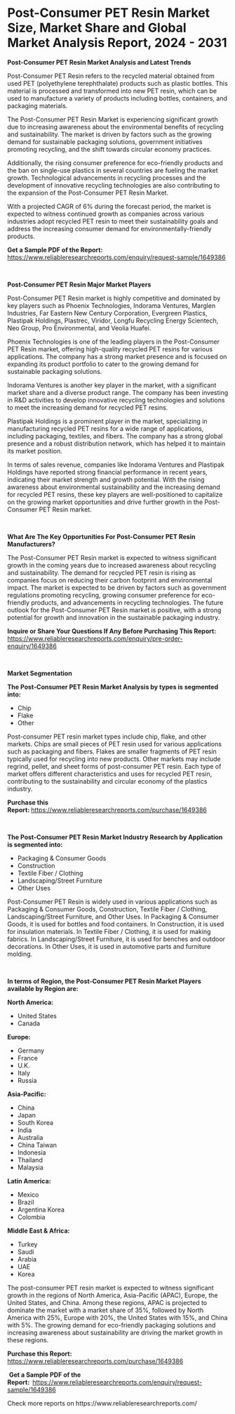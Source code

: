<p><h1>Post-Consumer PET Resin Market Size, Market Share and Global Market Analysis Report, 2024 - 2031</h1></p><p><strong>Post-Consumer PET Resin Market Analysis and Latest Trends</strong></p>
<p><p>Post-Consumer PET Resin refers to the recycled material obtained from used PET (polyethylene terephthalate) products such as plastic bottles. This material is processed and transformed into new PET resin, which can be used to manufacture a variety of products including bottles, containers, and packaging materials. </p><p>The Post-Consumer PET Resin Market is experiencing significant growth due to increasing awareness about the environmental benefits of recycling and sustainability. The market is driven by factors such as the growing demand for sustainable packaging solutions, government initiatives promoting recycling, and the shift towards circular economy practices. </p><p>Additionally, the rising consumer preference for eco-friendly products and the ban on single-use plastics in several countries are fueling the market growth. Technological advancements in recycling processes and the development of innovative recycling technologies are also contributing to the expansion of the Post-Consumer PET Resin Market.</p><p>With a projected CAGR of 6% during the forecast period, the market is expected to witness continued growth as companies across various industries adopt recycled PET resin to meet their sustainability goals and address the increasing consumer demand for environmentally-friendly products.</p></p>
<p><strong>Get a Sample PDF of the Report:&nbsp;</strong> <a href="https://www.reliableresearchreports.com/enquiry/request-sample/1649386">https://www.reliableresearchreports.com/enquiry/request-sample/1649386</a></p>
<p>&nbsp;</p>
<p><strong>Post-Consumer PET Resin Major Market Players</strong></p>
<p><p>Post-Consumer PET Resin market is highly competitive and dominated by key players such as Phoenix Technologies, Indorama Ventures, Marglen Industries, Far Eastern New Century Corporation, Evergreen Plastics, Plastipak Holdings, Plastrec, Viridor, Longfu Recycling Energy Scientech, Neo Group, Pro Environmental, and Veolia Huafei.</p><p>Phoenix Technologies is one of the leading players in the Post-Consumer PET Resin market, offering high-quality recycled PET resins for various applications. The company has a strong market presence and is focused on expanding its product portfolio to cater to the growing demand for sustainable packaging solutions.</p><p>Indorama Ventures is another key player in the market, with a significant market share and a diverse product range. The company has been investing in R&D activities to develop innovative recycling technologies and solutions to meet the increasing demand for recycled PET resins.</p><p>Plastipak Holdings is a prominent player in the market, specializing in manufacturing recycled PET resins for a wide range of applications, including packaging, textiles, and fibers. The company has a strong global presence and a robust distribution network, which has helped it to maintain its market position.</p><p>In terms of sales revenue, companies like Indorama Ventures and Plastipak Holdings have reported strong financial performance in recent years, indicating their market strength and growth potential. With the rising awareness about environmental sustainability and the increasing demand for recycled PET resins, these key players are well-positioned to capitalize on the growing market opportunities and drive further growth in the Post-Consumer PET Resin market.</p></p>
<p>&nbsp;</p>
<p><strong>What Are The Key Opportunities For Post-Consumer PET Resin Manufacturers?</strong></p>
<p><p>The Post-Consumer PET Resin market is expected to witness significant growth in the coming years due to increased awareness about recycling and sustainability. The demand for recycled PET resin is rising as companies focus on reducing their carbon footprint and environmental impact. The market is expected to be driven by factors such as government regulations promoting recycling, growing consumer preference for eco-friendly products, and advancements in recycling technologies. The future outlook for the Post-Consumer PET Resin market is positive, with a strong potential for growth and innovation in the sustainable packaging industry.</p></p>
<p><strong>Inquire or Share Your Questions If Any Before Purchasing This Report:</strong> <a href="https://www.reliableresearchreports.com/enquiry/pre-order-enquiry/1649386">https://www.reliableresearchreports.com/enquiry/pre-order-enquiry/1649386</a></p>
<p>&nbsp;</p>
<p><strong>Market Segmentation</strong></p>
<p><strong>The Post-Consumer PET Resin Market Analysis by types is segmented into:</strong></p>
<p><ul><li>Chip</li><li>Flake</li><li>Other</li></ul></p>
<p><p>Post-consumer PET resin market types include chip, flake, and other markets. Chips are small pieces of PET resin used for various applications such as packaging and fibers. Flakes are smaller fragments of PET resin typically used for recycling into new products. Other markets may include regrind, pellet, and sheet forms of post-consumer PET resin. Each type of market offers different characteristics and uses for recycled PET resin, contributing to the sustainability and circular economy of the plastics industry.</p></p>
<p><strong>Purchase this Report:&nbsp;</strong><a href="https://www.reliableresearchreports.com/purchase/1649386">https://www.reliableresearchreports.com/purchase/1649386</a></p>
<p>&nbsp;</p>
<p><strong>The Post-Consumer PET Resin Market Industry Research by Application is segmented into:</strong></p>
<p><ul><li>Packaging & Consumer Goods</li><li>Construction</li><li>Textile Fiber / Clothing</li><li>Landscaping/Street Furniture</li><li>Other Uses</li></ul></p>
<p><p>Post-Consumer PET Resin is widely used in various applications such as Packaging & Consumer Goods, Construction, Textile Fiber / Clothing, Landscaping/Street Furniture, and Other Uses. In Packaging & Consumer Goods, it is used for bottles and food containers. In Construction, it is used for insulation materials. In Textile Fiber / Clothing, it is used for making fabrics. In Landscaping/Street Furniture, it is used for benches and outdoor decorations. In Other Uses, it is used in automotive parts and furniture molding.</p></p>
<p>&nbsp;</p>
<p><strong>In terms of Region, the Post-Consumer PET Resin Market Players available by Region are:</strong></p>
<p>
    <p> <strong> North America: </strong>
        <ul>
            <li>United States</li>
            <li>Canada</li>
        </ul>
        </p> 
    <p> <strong> Europe: </strong>
        <ul>
            <li>Germany</li>
            <li>France</li>
            <li>U.K.</li>
            <li>Italy</li>
            <li>Russia</li>
        </ul>
        </p> 
    <p> <strong> Asia-Pacific: </strong>
        <ul>
            <li>China</li>
            <li>Japan</li>
            <li>South Korea</li>
            <li>India</li>
            <li>Australia</li>
            <li>China Taiwan</li>
            <li>Indonesia</li>
            <li>Thailand</li>
            <li>Malaysia</li>
        </ul>
        </p> 
    <p> <strong> Latin America: </strong>
        <ul>
            <li>Mexico</li>
            <li>Brazil</li>
            <li>Argentina Korea</li>
            <li>Colombia</li>
        </ul>
        </p> 
    <p> <strong> Middle East & Africa: </strong>
        <ul>
            <li>Turkey</li>
            <li>Saudi</li>
            <li>Arabia</li>
            <li>UAE</li>
            <li>Korea</li>
        </ul>
    </p>
    </p>
<p><p>The post-consumer PET resin market is expected to witness significant growth in the regions of North America, Asia-Pacific (APAC), Europe, the United States, and China. Among these regions, APAC is projected to dominate the market with a market share of 35%, followed by North America with 25%, Europe with 20%, the United States with 15%, and China with 5%. The growing demand for eco-friendly packaging solutions and increasing awareness about sustainability are driving the market growth in these regions.</p></p>
<p><strong>Purchase this Report: </strong><a href="https://www.reliableresearchreports.com/purchase/1649386">https://www.reliableresearchreports.com/purchase/1649386</a></p>
<p>&nbsp;<strong>Get a Sample PDF of the Report:&nbsp;&nbsp;</strong><a href="https://www.reliableresearchreports.com/enquiry/request-sample/1649386">https://www.reliableresearchreports.com/enquiry/request-sample/1649386</a></p>
<p><strong></strong></p>
<p>Check more reports on https://www.reliableresearchreports.com/</p>